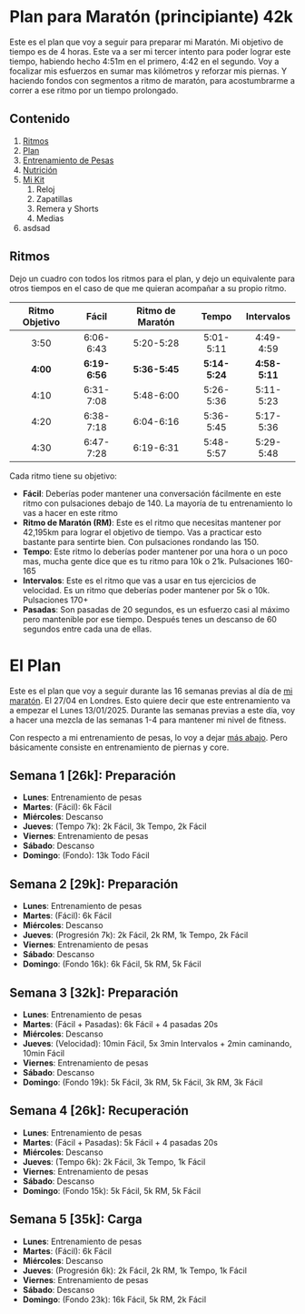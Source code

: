 # Plan para Maratón (principiante) 42k

Este es el plan que voy a seguir para preparar mi Maratón. Mi objetivo de tiempo es de 4 horas. Este va a ser mi tercer intento para poder lograr este tiempo, habiendo hecho 4:51m en el primero, 4:42 en el segundo. Voy a focalizar mis esfuerzos en sumar mas kilómetros y reforzar mis piernas. Y haciendo fondos con segmentos a ritmo de maratón, para acostumbrarme a correr a ese ritmo por un tiempo prolongado.

## Contenido

1. [Ritmos](#ritmos)
2. [Plan](#elplan)
3. [Entrenamiento de Pesas](#entrenamientodepesas)
4. [Nutrición](#nutrición)
5. [Mi Kit](#mikit)
	1. Reloj
	2. Zapatillas
	3. Remera y Shorts
	4. Medias
6. asdsad 

## Ritmos

Dejo un cuadro con todos los ritmos para el plan, y dejo un equivalente para otros tiempos en el caso de que me quieran acompañar a su propio ritmo.


| Ritmo Objetivo | Fácil         | Ritmo de Maratón | Tempo     | Intervalos     |
|:--------------:|:-------------:|:------------:|:-------------:|:--------------:|
| 3:50           | 6:06-6:43     | 5:20-5:28    | 5:01-5:11     | 4:49-4:59      |
| **4:00**       | **6:19-6:56** |**5:36-5:45** | **5:14-5:24** | **4:58-5:11**  |
| 4:10           | 6:31-7:08     | 5:48-6:00    | 5:26-5:36     | 5:11-5:23      |
| 4:20           | 6:38-7:18     | 6:04-6:16    | 5:36-5:45     | 5:17-5:36      |
| 4:30           | 6:47-7:28     | 6:19-6:31    | 5:48-5:57     | 5:29-5:48      |

Cada ritmo tiene su objetivo:

* **Fácil**: Deberías poder mantener una conversación fácilmente en este ritmo con pulsaciones debajo de 140. La mayoría de tu entrenamiento lo vas a hacer en este ritmo
* **Ritmo de Maratón (RM)**: Este es el ritmo que necesitas mantener por 42,195km para lograr el objetivo de tiempo. Vas a practicar esto bastante para sentirte bien. Con pulsaciones rondando las 150.
* **Tempo**: Este ritmo lo deberías poder mantener por una hora o un poco mas, mucha gente dice que es tu ritmo para 10k o 21k. Pulsaciones 160-165
* **Intervalos**: Este es el ritmo que vas a usar en tus ejercicios de velocidad. Es un ritmo que deberías poder mantener por 5k o 10k. Pulsaciones 170+
* **Pasadas**: Son pasadas de 20 segundos, es un esfuerzo casi al máximo pero mantenible por ese tiempo. Después tenes un descanso de 60 segundos entre cada una de ellas.

# El Plan

Este es el plan que voy a seguir durante las 16 semanas previas al día de [mi maratón](https://www.tcslondonmarathon.com/). El 27/04 en Londres. Esto quiere decir que este entrenamiento va a empezar el Lunes 13/01/2025. Durante las semanas previas a este día, voy a hacer una mezcla de las semanas 1-4 para mantener mi nivel de fitness.

Con respecto a mi entrenamiento de pesas, lo voy a dejar [más abajo](#entrenamientodepesas). Pero básicamente consiste en entrenamiento de piernas y core. 

## Semana 1 [26k]: Preparación

* **Lunes**: Entrenamiento de pesas
* **Martes**: (Fácil): 6k Fácil
* **Miércoles**: Descanso
* **Jueves**: (Tempo 7k): 2k Fácil, 3k Tempo, 2k Fácil
* **Viernes**: Entrenamiento de pesas
* **Sábado**: Descanso
* **Domingo**: (Fondo): 13k Todo Fácil

## Semana 2 [29k]: Preparación

* **Lunes**: Entrenamiento de pesas
* **Martes**: (Fácil): 6k Fácil
* **Miércoles**: Descanso
* **Jueves**: (Progresión 7k): 2k Fácil, 2k RM, 1k Tempo, 2k Fácil
* **Viernes**: Entrenamiento de pesas
* **Sábado**: Descanso
* **Domingo**: (Fondo 16k): 6k Fácil, 5k RM, 5k Fácil

## Semana 3 [32k]: Preparación

* **Lunes**: Entrenamiento de pesas
* **Martes**: (Fácil + Pasadas): 6k Fácil + 4 pasadas 20s
* **Miércoles**: Descanso
* **Jueves**: (Velocidad): 10min Fácil, 5x 3min Intervalos + 2min caminando, 10min Fácil
* **Viernes**: Entrenamiento de pesas
* **Sábado**: Descanso
* **Domingo**: (Fondo 19k): 5k Fácil, 3k RM, 5k Fácil, 3k RM, 3k Fácil

## Semana 4 [26k]: Recuperación

* **Lunes**: Entrenamiento de pesas
* **Martes**: (Fácil + Pasadas): 5k Fácil + 4 pasadas 20s 
* **Miércoles**: Descanso
* **Jueves**: (Tempo 6k): 2k Fácil, 3k Tempo, 1k Fácil
* **Viernes**: Entrenamiento de pesas
* **Sábado**: Descanso
* **Domingo**: (Fondo 15k): 5k Fácil, 5k RM, 5k Fácil

## Semana 5 [35k]: Carga

* **Lunes**: Entrenamiento de pesas
* **Martes**: (Fácil): 6k Fácil
* **Miércoles**: Descanso
* **Jueves**: (Progresión 6k): 2k Fácil, 2k RM, 1k Tempo, 1k Fácil
* **Viernes**: Entrenamiento de pesas
* **Sábado**: Descanso
* **Domingo**: (Fondo 23k): 16k Fácil, 5k RM, 2k Fácil
